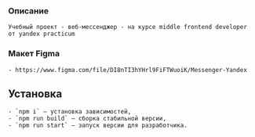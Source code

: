 ### Описание
    Учебный проект - веб-мессенджер - на курсе middle frontend developer от yandex practicum

### Макет Figma 
    - https://www.figma.com/file/DI8nTI3hYHrl9FiFTWuoiK/Messenger-Yandex

## Установка
    - `npm i` — установка зависимостей,
    - `npm run build` — сборка стабильной версии,
    - `npm run start` — запуск версии для разработчика.



